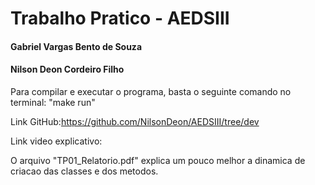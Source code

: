 # Trabalho Pratico - AEDSIII

#### Gabriel Vargas Bento de Souza
#### Nilson Deon Cordeiro Filho

Para compilar e executar o programa, basta o seguinte comando no terminal: "make run"

Link GitHub:https://github.com/NilsonDeon/AEDSIII/tree/dev

Link video explicativo: 

O arquivo "TP01_Relatorio.pdf" explica um pouco melhor a dinamica de criacao das classes e dos metodos.
